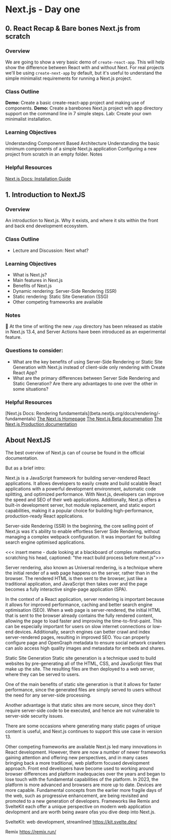 # Next.js - Day one

## 0. React Recap & Bare bones Next.js from scratch

### Overview

We are going to show a very basic demo of `create-react-app`. This will help show the difference between React with and without Next. For real projects we'll be using `create-next-app` by default, but it's useful to understand the simple minimalist requirements for running a Next.js project.

### Class Outline

**Demo:** Create a basic create-react-app project and making use of components.
**Demo:** Create a barebones Next.js project with app directory support on the command line in 7 simple steps.
Lab: Create your own minimalist installation.

### Learning Objectives

Understanding Componennt Based Architecture
Understanding the basic minimum components of a simple Next.js application
Configuring a new project from scratch in an empty folder.
Notes

### Helpful Resources

[Next.js Docs: Installation Guide](https://nextjs.org/docs/getting-started/installation)

## 1. Introduction to NextJS

### Overview

An introduction to Next.js. Why it exists, and where it sits within the front and back end development ecosystem.

### Class Outline

- Lecture and Discussion: Next what?

### Learning Objectives

- What is Next.js?
- Main features in Next.js
- Benefits of Next.js
- Dynamic rendering: Server-Side Rendering (SSR)
- Static rendering: Static Site Generation (SSG)
- Other competing frameworks are available

### Notes

📝 At the time of writing the new `/app` directory has been released as stable in Next.js 13.4, and Server Actions have been introduced as an experimental feature.

### Questions to consider:

- What are the key benefits of using Server-Side Rendering or Static Site Generation with Next.js instead of client-side only rendering with Create React App?
- What are the primary differences between Server Side Rendering and Static Generation? Are there any advantages to one over the other in some situations?

### Helpful Resources

[Next.js Docs: Rendering fundamentals](beta.nextjs.org/docs/rendering/- fundamentals)
[The Next.js Homepage](https://nextjs.org/)
[The Next.js Beta documenation](https://nextjs.org/docs)
[The Next.js Production documentation](https://nextjs.org/docs)

## About NextJS

The best overview of Next.js can of course be found in the official documentation.

But as a brief intro:

Next.js is a JavaScript framework for building server-rendered React applications. It allows developers to easily create and build scalable React applications with a powerful development environment, automatic code splitting, and optimized performance. With Next.js, developers can improve the speed and SEO of their web applications. Additionally, Next.js offers a built-in development server, hot module replacement, and static export capabilities, making it a popular choice for building high-performance, production-ready React applications.

Server-side Rendering (SSR)
In the beginning, the core selling point of Next.js was it's ability to enable effortless Server Side Rendering, without managing a complex webpack configuration. It was important for building search engine optimised applications.

<<< insert meme - dude looking at a blackboard of complex mathematics scratching his head, captioned: "the react build process before next.js">>>

Server rendering, also known as Universal rendering, is a technique where the initial render of a web page happens on the server, rather than in the browser. The rendered HTML is then sent to the browser, just like a traditional application, and JavaScript then takes over and the page becomes a fully interactive single-page application (SPA).

In the context of a React application, server rendering is important because it allows for improved performance, caching and better search engine optimisation (SEO). When a web page is server-rendered, the initial HTML that is sent to the browser already contains the fully rendered content, allowing the page to load faster and improving the time-to-first-paint. This can be especially important for users on slow internet connections or low-end devices. Additionally, search engines can better crawl and index server-rendered pages, resulting in improved SEO. You can properly configure page and OpenGraph metadata to ensure social network crawlers can aslo access high quality images and metasdata for embeds and shares.

Static Site Generation
Static site generation is a technique used to build websites by pre-generating all of the HTML, CSS, and JavaScript files that make up the site. The resulting files are then deployed to a web server, where they can be served to users.

One of the main benefits of static site generation is that it allows for faster performance, since the generated files are simply served to users without the need for any server-side processing.

Another advantage is that static sites are more secure, since they don't require server-side code to be executed, and hence are not vulnerable to server-side security issues.

There are some occasions where generating many static pages of unique content is useful, and Next.js continues to support this use case in version 13.

Other competing frameworks are available
Next.js led many innovations in React development. However, there are now a number of newer frameworks gaining attention and offering new perspectives, and in many cases bringing back a more traditional, web platform focused development approach. Front end developers have become used to working around browser differences and platform inadequacies over the years and began to lose touch with the fundamental capabilities of the platform. In 2023, the platform is more advanced and browsers are more up to date. Devices are more capable. Fundamental concepts from the earlier more fragile days of the web, such as progressive enhancement, are being revisited and promoted to a new generation of developers. Frameworks like Remix and SvelteKit each offer a unique perspective on modern web application devlopment and are worth being aware ofas you dive deep into Next.js.

SvelteKit: web development, streamlined https://kit.svelte.dev/

Remix https://remix.run/

